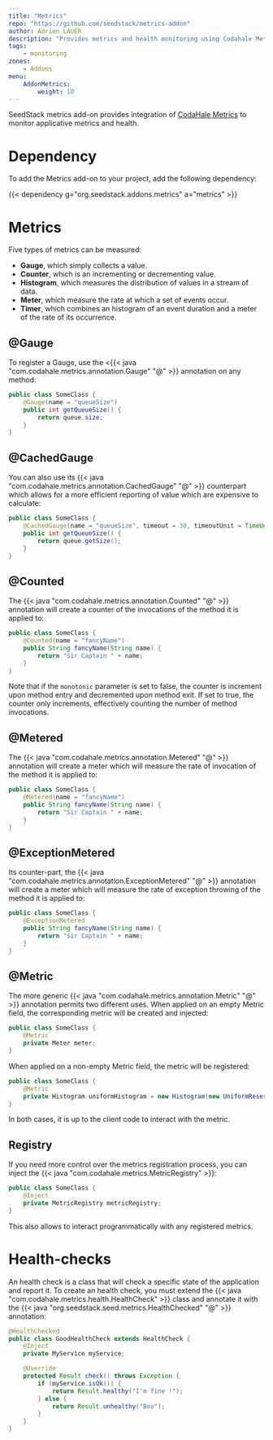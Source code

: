 ```yaml
---
title: "Metrics"
repo: "https://github.com/seedstack/metrics-addon"
author: Adrien LAUER
description: "Provides metrics and health monitoring using Codahale Metrics library."
tags:
    - monitoring
zones:
    - Addons
menu:
    AddonMetrics:
        weight: 10
---
```


SeedStack metrics add-on provides integration of [CodaHale Metrics](http://metrics.dropwizard.io/) to monitor applicative 
metrics and health.<!--more-->

# Dependency

To add the Metrics add-on to your project, add the following dependency: 

{{< dependency g="org.seedstack.addons.metrics" a="metrics" >}}

# Metrics

Five types of metrics can be measured:

* **Gauge**, which simply collects a value.
* **Counter**, which is an incrementing or decrementing value.
* **Histogram**, which measures the distribution of values in a stream of data. 
* **Meter**, which measure the rate at which a set of events occur.
* **Timer**, which combines an histogram of an event duration and a meter of the rate of its occurrence.

## @Gauge

To register a Gauge, use the <{{< java "com.codahale.metrics.annotation.Gauge" "@" >}} annotation on any method:

```java
public class SomeClass {
    @Gauge(name = "queueSize")
    public int getQueueSize() {
        return queue.size;
    }
}
```

## @CachedGauge

You can also use its {{< java "com.codahale.metrics.annotation.CachedGauge" "@" >}} counterpart which allows for a more efficient
reporting of value which are expensive to calculate:

```java
public class SomeClass {
    @CachedGauge(name = "queueSize", timeout = 30, timeoutUnit = TimeUnit.SECONDS)
    public int getQueueSize() {
        return queue.getSize();
    }
}
```

## @Counted

The {{< java "com.codahale.metrics.annotation.Counted" "@" >}} annotation will create a counter of the invocations of the
method it is applied to:

```java
public class SomeClass {
    @Counted(name = "fancyName")
    public String fancyName(String name) {
        return "Sir Captain " + name;
    }
}
```
    
Note that if the `monotonic` parameter is set to false, the counter is increment upon method entry and decremented upon
method exit. If set to true, the counter only increments, effectively counting the number of method invocations.

## @Metered

The {{< java "com.codahale.metrics.annotation.Metered" "@" >}} annotation will create a meter which will measure the
rate of invocation of the method it is applied to:

```java
public class SomeClass {
    @Metered(name = "fancyName")
    public String fancyName(String name) {
        return "Sir Captain " + name;
    }
}
```

## @ExceptionMetered
    
Its counter-part, the {{< java "com.codahale.metrics.annotation.ExceptionMetered" "@" >}} annotation will create a meter
which will measure the rate of exception throwing of the method it is applied to:

```java
public class SomeClass {
    @ExceptionMetered
    public String fancyName(String name) {
        return "Sir Captain " + name;
    }
}
```

## @Metric

    
The more generic {{< java "com.codahale.metrics.annotation.Metric" "@" >}} annotation permits two different uses. When 
applied on an empty Metric field, the corresponding metric will be created and injected:

```java
public class SomeClass {
    @Metric
    private Meter meter;
}
```

When applied on a non-empty Metric field, the metric will be registered:

```java
public class SomeClass {
    @Metric
    private Histogram uniformHistogram = new Histogram(new UniformReservoir());
}
```
    
In both cases, it is up to the client code to interact with the metric.       

## Registry

If you need more control over the metrics registration process, you can inject the {{< java "com.codahale.metrics.MetricRegistry" >}}:

```java
public class SomeClass {
    @Inject
    private MetricRegistry metricRegistry;
}
```
    
This also allows to interact programmatically with any registered metrics.

# Health-checks

An health check is a class that will check a specific state of the application and report it. To create an health check, 
you must extend the {{< java "com.codahale.metrics.health.HealthCheck" >}} class and annotate it with the 
{{< java "org.seedstack.seed.metrics.HealthChecked" "@" >}} annotation:

```java
@HealthChecked
public class GoodHealthCheck extends HealthCheck {
    @Inject
    private MyService myService;

    @Override
    protected Result check() throws Exception {
        if (myService.isOk()) {
            return Result.healthy("I'm fine !");
        } else {
            return Result.unhealthy("Boo");
        }
    }
}
```
